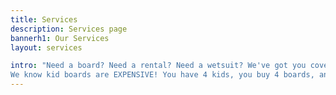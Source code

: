 ```yaml
---
title: Services
description: Services page
bannerh1: Our Services
layout: services

intro: "Need a board? Need a rental? Need a wetsuit? We've got you covered! Browse our lists to find what you need for a rad surfing experience.<br><br>When you enter the water, you want a reliable board that gets you where you want to go. West Coast Shapes understands that. Our boards are manufactured by professional surfers, not by someone who dipped their toes in the ocean that one time. <br><br>
We know kid boards are EXPENSIVE! You have 4 kids, you buy 4 boards, and then they outgrow them in a year...goodbye thousands of dollars. We get it. That's why we offer affordable boards and a buy and trade in service."
---
```

